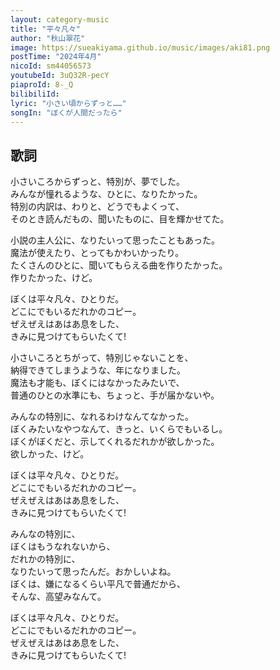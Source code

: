 ```yaml
---
layout: category-music
title: "平々凡々"
author: "秋山翠花"
image: https://sueakiyama.github.io/music/images/aki81.png
postTime: "2024年4月"
nicoId: sm44056573
youtubeId: 3uQ32R-pecY 
piaproId: 8-_Q
bilibiliId: 
lyric: "小さい頃からずっと……"
songIn: "ぼくが人間だったら"
---
```


## 歌詞

小さいころからずっと、特別が、夢でした。  
みんなが憧れるような、ひとに、なりたかった。  
特別の内訳は、わりと、どうでもよくって、  
そのとき読んだもの、聞いたものに、目を輝かせてた。

小説の主人公に、なりたいって思ったこともあった。  
魔法が使えたり、とってもかわいかったり。  
たくさんのひとに、聞いてもらえる曲を作りたかった。  
作りたかった、けど。

ぼくは平々凡々、ひとりだ。  
どこにでもいるだれかのコピー。  
ぜえぜえはあはあ息をした、  
きみに見つけてもらいたくて!

小さいころとちがって、特別じゃないことを、  
納得できてしまうような、年になりました。  
魔法も才能も、ぼくにはなかったみたいで、  
普通のひとの水準にも、ちょっと、手が届かないや。

みんなの特別に、なれるわけなんてなかった。  
ぼくみたいなやつなんて、きっと、いくらでもいるし。  
ぼくがぼくだと、示してくれるだれかが欲しかった。  
欲しかった、けど。

ぼくは平々凡々、ひとりだ。  
どこにでもいるだれかのコピー。  
ぜえぜえはあはあ息をした、  
きみに見つけてもらいたくて!

みんなの特別に、  
ぼくはもうなれないから、  
だれかの特別に、  
なりたいって思ったんだ。おかしいよね。  
ぼくは、嫌になるくらい平凡で普通だから、  
そんな、高望みなんて。

ぼくは平々凡々、ひとりだ。  
どこにでもいるだれかのコピー。  
ぜえぜえはあはあ息をした、  
きみに見つけてもらいたくて!
